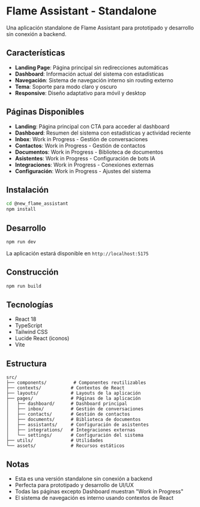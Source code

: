 # Flame Assistant - Standalone

Una aplicación standalone de Flame Assistant para prototipado y desarrollo sin conexión a backend.

## Características

- **Landing Page**: Página principal sin redirecciones automáticas
- **Dashboard**: Información actual del sistema con estadísticas
- **Navegación**: Sistema de navegación interno sin routing externo
- **Tema**: Soporte para modo claro y oscuro
- **Responsive**: Diseño adaptativo para móvil y desktop

## Páginas Disponibles

- **Landing**: Página principal con CTA para acceder al dashboard
- **Dashboard**: Resumen del sistema con estadísticas y actividad reciente
- **Inbox**: Work in Progress - Gestión de conversaciones
- **Contactos**: Work in Progress - Gestión de contactos
- **Documentos**: Work in Progress - Biblioteca de documentos
- **Asistentes**: Work in Progress - Configuración de bots IA
- **Integraciones**: Work in Progress - Conexiones externas
- **Configuración**: Work in Progress - Ajustes del sistema

## Instalación

```bash
cd @new_flame_assistant
npm install
```

## Desarrollo

```bash
npm run dev
```

La aplicación estará disponible en `http://localhost:5175`

## Construcción

```bash
npm run build
```

## Tecnologías

- React 18
- TypeScript
- Tailwind CSS
- Lucide React (iconos)
- Vite

## Estructura

```
src/
├── components/          # Componentes reutilizables
├── contexts/           # Contextos de React
├── layouts/            # Layouts de la aplicación
├── pages/              # Páginas de la aplicación
│   ├── dashboard/      # Dashboard principal
│   ├── inbox/          # Gestión de conversaciones
│   ├── contacts/       # Gestión de contactos
│   ├── documents/      # Biblioteca de documentos
│   ├── assistants/     # Configuración de asistentes
│   ├── integrations/   # Integraciones externas
│   └── settings/       # Configuración del sistema
├── utils/              # Utilidades
└── assets/             # Recursos estáticos
```

## Notas

- Esta es una versión standalone sin conexión a backend
- Perfecta para prototipado y desarrollo de UI/UX
- Todas las páginas excepto Dashboard muestran "Work in Progress"
- El sistema de navegación es interno usando contextos de React
